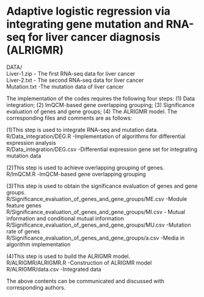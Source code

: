 # Adaptive logistic regression via integrating gene mutation and RNA-seq for liver cancer diagnosis (ALRIGMR)
DATA/  
Liver-1.zip   - The first RNA-seq data for liver cancer  
Liver-2.txt   - The second RNA-seq data for liver cancer  
Mutation.txt   -The mutation data of liver cancer

The implementation of the codes requires the following four steps: (1) Data integration; (2)  lmQCM-based gene overlapping grouping; (3) Significance evaluation of genes and gene groups; (4) The ALRIGMR model. The corresponding files and comments are as follows:  

(1)This step is used to integrate RNA-seq and mutation data.  
R/Data_integration/DEG.R  -Implementation of algorithms for differential expression analysis  
R/Data_integration/DEG.csv  -Differential expression gene set for integrating mutation data

(2)This step is used to achieve overlapping grouping of genes.  
R/lmQCM.R  -lmQCM-based gene overlapping grouping

(3)This step is used to obtain the significance evaluation of genes and gene groups.  
R/Significance_evaluation_of_genes_and_gene_groups/ME.csv  -Module feature genes  
R/Significance_evaluation_of_genes_and_gene_groups/MI.csv  - Mutual information and conditional mutual information   
R/Significance_evaluation_of_genes_and_gene_groups/MU.csv  -Mutation rate of genes  
R/Significance_evaluation_of_genes_and_gene_groups/a.csv  -Media in algorithm implementation

(4)This step is used to build the ALRIGMR model.  
R/ALRIGMR/ALRIGMR.R  -Construction of ALRIGMR model  
R/ALRIGMR/data.csv  -Integrated data

The above contents can be communicated and discussed with corresponding authors.
